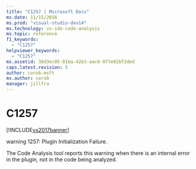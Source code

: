 ```yaml
---
title: "C1257 | Microsoft Docs"
ms.date: 11/15/2016
ms.prod: "visual-studio-dev14"
ms.technology: vs-ide-code-analysis
ms.topic: reference
f1_keywords: 
  - "C1257"
helpviewer_keywords: 
  - "C1257"
ms.assetid: 38d3ec05-01ba-42b3-aac6-077e92bf2ded
caps.latest.revision: 5
author: corob-msft
ms.author: corob
manager: jillfra
---
```

# C1257
[!INCLUDE[vs2017banner](../includes/vs2017banner.md)]

warning 1257: Plugin Initialization Failure.  
  
 The Code Analysis tool reports this warning when there is an internal error in the plugin, not in the code being analyzed.
